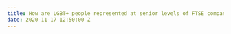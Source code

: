```yaml
---
title: How are LGBT+ people represented at senior levels of FTSE companies?
date: 2020-11-17 12:50:00 Z
---
```


